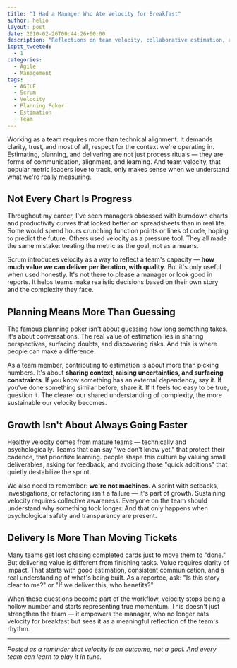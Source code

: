 ```yaml
---
title: "I Had a Manager Who Ate Velocity for Breakfast"
author: helio
layout: post
date: 2010-02-26T00:44:26+00:00
description: "Reflections on team velocity, collaborative estimation, and the importance of focusing on real value delivery rather than just metrics."
idptt_tweeted:
  - 1
categories:
  - Agile
  - Management
tags:
  - AGILE
  - Scrum
  - Velocity
  - Planning Poker
  - Estimation
  - Team
---
```


Working as a team requires more than technical alignment. It demands clarity, trust, and most of all, respect for the context we're operating in. Estimating, planning, and delivering are not just process rituals — they are forms of communication, alignment, and learning. And team velocity, that popular metric leaders love to track, only makes sense when we understand what we're really measuring.

## Not Every Chart Is Progress

Throughout my career, I've seen managers obsessed with burndown charts and productivity curves that looked better on spreadsheets than in real life. Some would spend hours crunching function points or lines of code, hoping to predict the future. Others used velocity as a pressure tool. They all made the same mistake: treating the metric as the goal, not as a means.

Scrum introduces velocity as a way to reflect a team's capacity — **how much value we can deliver per iteration, with quality**. But it's only useful when used honestly. It's not there to please a manager or look good in reports. It helps teams make realistic decisions based on their own story and the complexity they face.

## Planning Means More Than Guessing

The famous planning poker isn't about guessing how long something takes. It's about conversations. The real value of estimation lies in sharing perspectives, surfacing doubts, and discovering risks. And this is where people can make a difference.

As a team member, contributing to estimation is about more than picking numbers. It's about **sharing context, raising uncertainties, and surfacing constraints**. If you know something has an external dependency, say it. If you've done something similar before, share it. If it feels too easy to be true, question it. The clearer our shared understanding of complexity, the more sustainable our velocity becomes.

## Growth Isn't About Always Going Faster

Healthy velocity comes from mature teams — technically and psychologically. Teams that can say "we don't know yet," that protect their cadence, that prioritize learning. people shape this culture by valuing small deliverables, asking for feedback, and avoiding those "quick additions" that quietly destabilize the sprint.

We also need to remember: **we're not machines**. A sprint with setbacks, investigations, or refactoring isn't a failure — it's part of growth. Sustaining velocity requires collective awareness. Everyone on the team should understand why something took longer. And that only happens when psychological safety and transparency are present.

## Delivery Is More Than Moving Tickets

Many teams get lost chasing completed cards just to move them to "done." But delivering value is different from finishing tasks. Value requires clarity of impact. That starts with good estimation, consistent communication, and a real understanding of what's being built. As a reportee, ask: "Is this story clear to me?" or "If we deliver this, who benefits?"

When these questions become part of the workflow, velocity stops being a hollow number and starts representing true momentum. This doesn't just strengthen the team — it empowers the manager, who no longer eats velocity for breakfast but sees it as a meaningful reflection of the team's rhythm.

---

_Posted as a reminder that velocity is an outcome, not a goal. And every team can learn to play it in tune._
